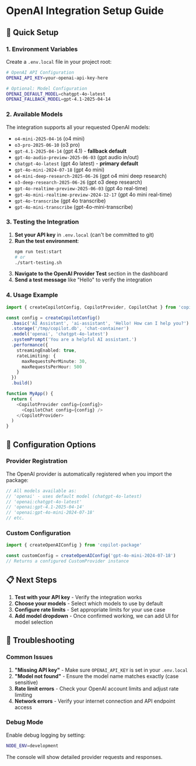 # OpenAI Integration Setup Guide

## 🚀 Quick Setup

### 1. Environment Variables

Create a `.env.local` file in your project root:

```bash
# OpenAI API Configuration
OPENAI_API_KEY=your-openai-api-key-here

# Optional: Model Configuration
OPENAI_DEFAULT_MODEL=chatgpt-4o-latest
OPENAI_FALLBACK_MODEL=gpt-4.1-2025-04-14
```

### 2. Available Models

The integration supports all your requested OpenAI models:

- `o4-mini-2025-04-16` (o4 mini)
- `o3-pro-2025-06-10` (o3 pro)
- `gpt-4.1-2025-04-14` (gpt 4.1) - **fallback default**
- `gpt-4o-audio-preview-2025-06-03` (gpt audio in/out)
- `chatgpt-4o-latest` (gpt 4o latest) - **primary default**
- `gpt-4o-mini-2024-07-18` (gpt 4o mini)
- `o4-mini-deep-research-2025-06-26` (gpt o4 mini deep research)
- `o3-deep-research-2025-06-26` (gpt o3 deep research)
- `gpt-4o-realtime-preview-2025-06-03` (gpt 4o real-time)
- `gpt-4o-mini-realtime-preview-2024-12-17` (gpt 4o mini real-time)
- `gpt-4o-transcribe` (gpt 4o transcribe)
- `gpt-4o-mini-transcribe` (gpt-4o-mini-transcribe)

### 3. Testing the Integration

1. **Set your API key** in `.env.local` (can't be committed to git)
2. **Run the test environment**:
   ```bash
   npm run test:start
   # or
   ./start-testing.sh
   ```
3. **Navigate to the OpenAI Provider Test** section in the dashboard
4. **Send a test message** like "Hello" to verify the integration

### 4. Usage Example

```typescript
import { createCopilotConfig, CopilotProvider, CopilotChat } from 'copilot-package'

const config = createCopilotConfig()
  .basic('AI Assistant', 'ai-assistant', 'Hello! How can I help you?')
  .storage('/tmp/copilot.db', 'chat-container')
  .model('openai', 'chatgpt-4o-latest')
  .systemPrompt('You are a helpful AI assistant.')
  .performance({
    streamingEnabled: true,
    rateLimiting: {
      maxRequestsPerMinute: 30,
      maxRequestsPerHour: 500
    }
  })
  .build()

function MyApp() {
  return (
    <CopilotProvider config={config}>
      <CopilotChat config={config} />
    </CopilotProvider>
  )
}
```

## 🔧 Configuration Options

### Provider Registration

The OpenAI provider is automatically registered when you import the package:

```typescript
// All models available as:
// 'openai' - uses default model (chatgpt-4o-latest)
// 'openai:chatgpt-4o-latest'
// 'openai:gpt-4.1-2025-04-14'
// 'openai:gpt-4o-mini-2024-07-18'
// etc.
```

### Custom Configuration

```typescript
import { createOpenAIConfig } from 'copilot-package'

const customConfig = createOpenAIConfig('gpt-4o-mini-2024-07-18')
// Returns a configured CustomProvider instance
```

## 📋 Next Steps

1. **Test with your API key** - Verify the integration works
2. **Choose your models** - Select which models to use by default
3. **Configure rate limits** - Set appropriate limits for your use case
4. **Add model dropdown** - Once confirmed working, we can add UI for model selection

## 🐛 Troubleshooting

### Common Issues

1. **"Missing API key"** - Make sure `OPENAI_API_KEY` is set in your `.env.local`
2. **"Model not found"** - Ensure the model name matches exactly (case sensitive)
3. **Rate limit errors** - Check your OpenAI account limits and adjust rate limiting
4. **Network errors** - Verify your internet connection and API endpoint access

### Debug Mode

Enable debug logging by setting:
```bash
NODE_ENV=development
```

The console will show detailed provider requests and responses. 